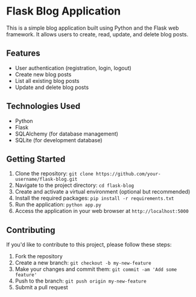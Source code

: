 # Flask Blog Application

This is a simple blog application built using Python and the Flask web framework. It allows users to create, read, update, and delete blog posts.

## Features

- User authentication (registration, login, logout)
- Create new blog posts
- List all existing blog posts
- Update and delete blog posts

## Technologies Used

- Python
- Flask
- SQLAlchemy (for database management)
- SQLite (for development database)

## Getting Started

1. Clone the repository: `git clone https://github.com/your-username/flask-blog.git`
2. Navigate to the project directory: `cd flask-blog`
3. Create and activate a virtual environment (optional but recommended)
4. Install the required packages: `pip install -r requirements.txt`
5. Run the application: `python app.py`
6. Access the application in your web browser at `http://localhost:5000`

## Contributing

If you'd like to contribute to this project, please follow these steps:

1. Fork the repository
2. Create a new branch: `git checkout -b my-new-feature`
3. Make your changes and commit them: `git commit -am 'Add some feature'`
4. Push to the branch: `git push origin my-new-feature`
5. Submit a pull request

